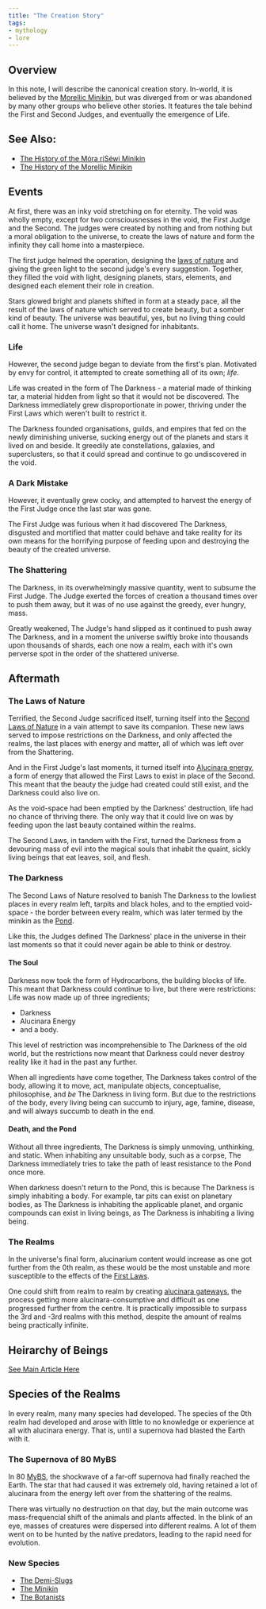```yaml
---
title: "The Creation Story"
tags:
- mythology
- lore
---
```


## Overview
In this note, I will describe the canonical creation story. In-world, it is believed by the [Morellic Minikin](groups/morellic-minikin.md), but was diverged from or was abandoned by many other groups who believe other stories. It features the tale behind the First and Second Judges, and eventually the emergence of Life.
## See Also:
- [The History of the Móra riSéwi Minikin](lore/mora-risewi-history.md)
- [The History of the Morellic Minikin](lore/morellic-history.md)
## Events
At first, there was an inky void stretching on for eternity. The void was wholly empty, except for two consciousnesses in the void, the First Judge and the Second. The judges were created by nothing and from nothing but a moral obligation to the universe, to create the laws of nature and form the infinity they call home into a masterpiece.

The first judge helmed the operation, designing the [laws of nature](phenomena/natural-laws/first-laws.md) and giving the green light to the second judge's every suggestion. Together, they filled the void with light, designing planets, stars, elements, and designed each element their role in creation.

Stars glowed bright and planets shifted in form at a steady pace, all the result of the laws of nature which served to create beauty, but a somber kind of beauty. The universe was beautiful, yes, but no living thing could call it home. The universe wasn't designed for inhabitants.
### Life
However, the second judge began to deviate from the first's plan. Motivated by envy for control, it attempted to create something all of its own; *life*.

Life was created in the form of The Darkness - a material made of thinking tar, a material hidden from light so that it would not be discovered. The Darkness immediately grew disproportionate in power, thriving under the First Laws which weren't built to restrict it.

The Darkness founded organisations, guilds, and empires that fed on the newly diminishing universe, sucking energy out of the planets and stars it lived on and beside. It greedily ate constellations, galaxies, and superclusters, so that it could spread and continue to go undiscovered in the void.
### A Dark Mistake
However, it eventually grew cocky, and attempted to harvest the energy of the First Judge once the last star was gone.

The First Judge was furious when it had discovered The Darkness, disgusted and mortified that matter could behave and take reality for its own means for the horrifying purpose of feeding upon and destroying the beauty of the created universe.
### The Shattering
The Darkness, in its overwhelmingly massive quantity, went to subsume the First Judge. The Judge exerted the forces of creation a thousand times over to push them away, but it was of no use against the greedy, ever hungry, mass.

Greatly weakened, The Judge's hand slipped as it continued to push away The Darkness, and in a moment the universe swiftly broke into thousands upon thousands of shards, each one now a realm, each with it's own perverse spot in the order of the shattered universe.
## Aftermath
### The Laws of Nature
Terrified, the Second Judge sacrificed itself, turning itself into the [Second Laws of Nature](phenomena/natural-laws/second-laws.md) in a vain attempt to save its companion. These new laws served to impose restrictions on the Darkness, and only affected the realms, the last places with energy and matter, all of which was left over from the Shattering.

And in the First Judge's last moments, it turned itself into [Alucinara energy](phenomena/alucinara.md), a form of energy that allowed the First Laws to exist in place of the Second. This meant that the beauty the judge had created could still exist, and the Darkness could also live on.

As the void-space had been emptied by the Darkness' destruction, life had no chance of thriving there. The only way that it could live on was by feeding upon the last beauty contained within the realms.

The Second Laws, in tandem with the First, turned the Darkness from a devouring mass of evil into the magical souls that inhabit the quaint, sickly living beings that eat leaves, soil, and flesh.
### The Darkness
The Second Laws of Nature resolved to banish The Darkness to the lowliest places in every realm left, tarpits and black holes, and to the emptied void-space - the border between every realm, which was later termed by the minikin as the [Pond](locations/pond.md).

Like this, the Judges defined The Darkness' place in the universe in their last moments so that it could never again be able to think or destroy.
#### The Soul
Darkness now took the form of Hydrocarbons, the building blocks of life. This meant that Darkness could continue to live, but there were restrictions: Life was now made up of three ingredients;
- Darkness
- Alucinara Energy
- and a body.

This level of restriction was incomprehensible to The Darkness of the old world, but the restrictions now meant that Darkness could never destroy reality like it had in the past any further.

When all ingredients have come together, The Darkness takes control of the body, allowing it to move, act, manipulate objects, conceptualise, philosophise, and *be* The Darkness in living form. But due to the restrictions of the body, every living being can succumb to injury, age, famine, disease, and will always succumb to death in the end.
#### Death, and the Pond
Without all three ingredients, The Darkness is simply unmoving, unthinking, and static. When inhabiting any unsuitable body, such as a corpse, The Darkness immediately tries to take the path of least resistance to the Pond once more.

When darkness doesn't return to the Pond, this is because The Darkness is simply inhabiting a body. For example, tar pits can exist on planetary bodies, as The Darkness is inhabiting the applicable planet, and organic compounds can exist in living beings, as The Darkness is inhabiting a living being.
### The Realms
In the universe's final form, alucinarium content would increase as one got further from the 0th realm, as these would be the most unstable and more susceptible to the effects of the [First Laws](phenomena/natural-laws/first-laws.md).

One could shift from realm to realm by creating [alucinara gateways](phenomena/alucinara-gateway), the process getting more alucinara-consumptive and difficult as one progressed further from the centre. It is practically impossible to surpass the 3rd and -3rd realms with this method, despite the amount of realms being practically infinite.
## Heirarchy of Beings
[See Main Article Here](lore/heirarchy-of-beings.md)
## Species of the Realms
In every realm, many many species had developed. The species of the 0th realm had developed and arose with little to no knowledge or experience at all with alucinara energy. That is, until a supernova had blasted the Earth with it.
### The Supernova of 80 MyBS
In 80 [MyBS](lore/sarvaran-calendar.md), the shockwave of a far-off supernova had finally reached the Earth. The star that had caused it was extremely old, having retained a lot of alucinara from the energy left over from the shattering of the realms.

There was virtually no destruction on that day, but the main outcome was mass-frequencial shift of the animals and plants affected. In the blink of an eye, masses of creatures were dispersed into different realms. A lot of them went on to be hunted by the native predators, leading to the rapid need for evolution.
### New Species
- [The Demi-Slugs](species/fauna/demi-slugs.md)
- [The Minikin](species/fauna/minikin.md)
- [The Botanists](species/flora/botanists.md)
